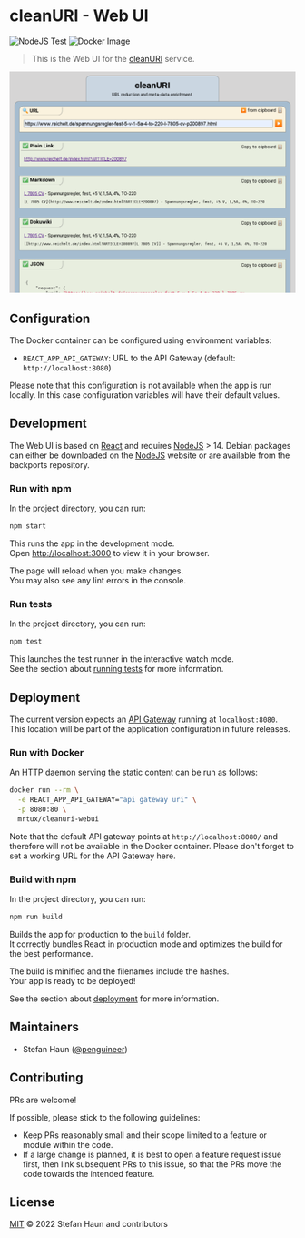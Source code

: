 # cleanURI - Web UI

![NodeJS Test](https://github.com/penguineer/cleanURI-webui/actions/workflows/nodejs-test.yml/badge.svg)
![Docker Image](https://github.com/penguineer/cleanURI-webui/actions/workflows/docker-publish.yml/badge.svg)

> This is the Web UI for the [cleanURI](https://github.com/penguineer/cleanURI) service.

![Partial screenshot of the Web UI](cleanURI-screenshot.png)


## Configuration

The Docker container can be configured using environment variables:

* `REACT_APP_API_GATEWAY`: URL to the API Gateway (default: `http://localhost:8080`)

Please note that this configuration is not available when the app is run locally. In this case configuration variables will have their default values.


## Development

The Web UI is based on [React](https://reactjs.org/) and requires [NodeJS](https://nodejs.org/en/) > 14.
Debian packages can either be downloaded on the [NodeJS](https://nodejs.org/en/) website or are available from the backports repository.


### Run with npm

In the project directory, you can run:
```bash
npm start
```

This runs the app in the development mode.\
Open [http://localhost:3000](http://localhost:3000) to view it in your browser.

The page will reload when you make changes.\
You may also see any lint errors in the console.

### Run tests

In the project directory, you can run:
```bash
npm test
```

This launches the test runner in the interactive watch mode.\
See the section about [running tests](https://facebook.github.io/create-react-app/docs/running-tests) for more information.


## Deployment

The current version expects an [API Gateway](https://github.com/penguineer/cleanURI-apigateway) running at `localhost:8080`.
This location will be part of the application configuration in future releases.


### Run with Docker

An HTTP daemon serving the static content can be run as follows:

```bash
docker run --rm \
  -e REACT_APP_API_GATEWAY="api gateway uri" \
  -p 8080:80 \
  mrtux/cleanuri-webui
```

Note that the default API gateway points at `http://localhost:8080/` and therefore will not be available in the Docker container. Please don't forget to set a working URL for the API Gateway here.

### Build with npm

In the project directory, you can run:
```bash
npm run build
```

Builds the app for production to the `build` folder.\
It correctly bundles React in production mode and optimizes the build for the best performance.

The build is minified and the filenames include the hashes.\
Your app is ready to be deployed!

See the section about [deployment](https://facebook.github.io/create-react-app/docs/deployment) for more information.


## Maintainers

* Stefan Haun ([@penguineer](https://github.com/penguineer))


## Contributing

PRs are welcome!

If possible, please stick to the following guidelines:

* Keep PRs reasonably small and their scope limited to a feature or module within the code.
* If a large change is planned, it is best to open a feature request issue first, then link subsequent PRs to this issue, so that the PRs move the code towards the intended feature.


## License

[MIT](LICENSE.txt) © 2022 Stefan Haun and contributors
